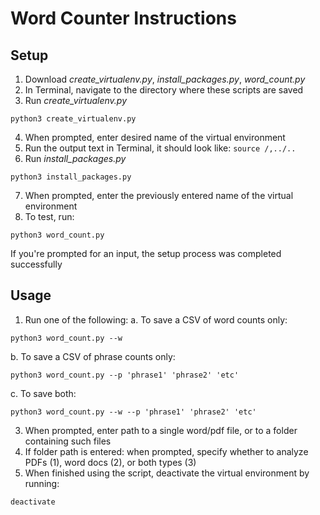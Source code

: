 # Word Counter Instructions

## Setup

1. Download *create_virtualenv.py*, *install_packages.py*, *word_count.py*
2. In Terminal, navigate to the directory where these scripts are saved
3. Run *create_virtualenv.py*
``` 
python3 create_virtualenv.py
```
4. When prompted, enter desired name of the virtual environment
5. Run the output text in Terminal, it should look like: `source /,../..`
6. Run *install_packages.py*
```
python3 install_packages.py
```
7. When prompted, enter the previously entered name of the virtual environment
8. To test, run:
```
python3 word_count.py
```
If you're prompted for an input, the setup process was completed successfully

## Usage
1. Run one of the following:
a. To save a CSV of word counts only:
```
python3 word_count.py --w
```
b. To save a CSV of phrase counts only:
```
python3 word_count.py --p 'phrase1' 'phrase2' 'etc'
```
c. To save both:
```
python3 word_count.py --w --p 'phrase1' 'phrase2' 'etc'
```
3. When prompted, enter path to a single word/pdf file, or to a folder containing such files
4. If folder path is entered: when prompted, specify whether to analyze PDFs (1), word docs (2), or both types (3)
5. When finished using the script, deactivate the virtual environment by running:
```
deactivate
```




